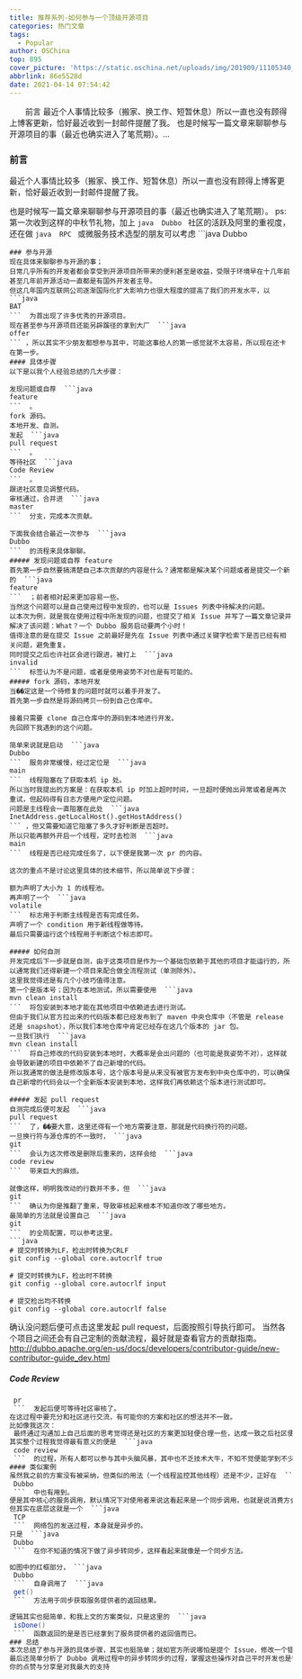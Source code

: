 ```yaml
---
title: 推荐系列-如何参与一个顶级开源项目
categories: 热门文章
tags:
  - Popular
author: OSChina
top: 895
cover_picture: 'https://static.oschina.net/uploads/img/201909/11105340_OX2Q.jpg'
abbrlink: 86e5528d
date: 2021-04-14 07:54:42
---
```


&emsp;&emsp;前言 最近个人事情比较多（搬家、换工作、短暂休息）所以一直也没有顾得上博客更新，恰好最近收到一封邮件提醒了我。 也是时候写一篇文章来聊聊参与开源项目的事（最近也确实进入了笔荒期）。...
<!-- more -->

                                                                                                                                                                                         
### 前言 
最近个人事情比较多（搬家、换工作、短暂休息）所以一直也没有顾得上博客更新，恰好最近收到一封邮件提醒了我。 
 
也是时候写一篇文章来聊聊参与开源项目的事（最近也确实进入了笔荒期）。 
ps:第一次收到这样的中秋节礼物，加上  ```java 
  Dubbo
  ```  社区的活跃及阿里的重视度，还在做  ```java 
  RPC
  ```  或微服务技术选型的朋友可以考虑  ```java 
  Dubbo
  ``` 。 
### 参与开源 
现在具体来聊聊参与开源的事； 
日常几乎所有的开发者都会享受到开源项目所带来的便利甚至是收益，受限于环境早在十几年前甚至几年前开源活动一直都是有国外开发者主导。 
但这几年国内互联网公司逐渐国际化扩大影响力也很大程度的提高了我们的开发水平，以  ```java 
  BAT
  ```  为首出现了许多优秀的开源项目。 
现在甚至参与开源项目还能另辟蹊径的拿到大厂  ```java 
  offer
  ``` ，所以其实不少朋友都想参与其中，可能这事给人的第一感觉就不太容易，所以现在还卡在第一步。 
#### 具体步骤 
以下是以我个人经验总结的几大步骤： 
 
 发现问题或自荐  ```java 
  feature
  ```  。 
 fork 源码。 
 本地开发、自测。 
 发起  ```java 
  pull request
  ```  。 
 等待社区  ```java 
  Code Review
  ```  。 
 跟进社区意见调整代码。 
 审核通过，合并进  ```java 
  master
  ```  分支，完成本次贡献。 
 
下面我会结合最近一次参与  ```java 
  Dubbo
  ```  的流程来具体聊聊。 
##### 发现问题或自荐 feature 
首先第一步自然要搞清楚自己本次贡献的内容是什么？通常都是解决某个问题或者是提交一个新的  ```java 
  feature
  ```  ；前者相对起来更加容易一些。 
当然这个问题可以是自己使用过程中发现的，也可以是 Issues 列表中待解决的问题。 
以本次为例，就是我在使用过程中所发现的问题，也提交了相关 Issue 并写了一篇文章记录并解决了该问题：What？一个 Dubbo 服务启动要两个小时！ 
值得注意的是在提交 Issue 之前最好是先在 Issue 列表中通过关键字检索下是否已经有相关问题，避免重复。 
同时提交之后也许社区会进行跟进，被打上  ```java 
  invalid
  ```  标签认为不是问题，或者是使用姿势不对也是有可能的。 
##### fork 源码，本地开发 
当��定这是一个待修复的问题时就可以着手开发了。 
首先第一步自然是将源码拷贝一份到自己仓库中。 
 
接着只需要 clone 自己仓库中的源码到本地进行开发。 
先回顾下我遇到的这个问题。 
 
简单来说就是启动  ```java 
  Dubbo
  ```  服务非常缓慢，经过定位是  ```java 
  main
  ```  线程阻塞在了获取本机 ip 处。 
所以当时我提出的方案是：在获取本机 ip 时加上超时时间，一旦超时便抛出异常或者是再次重试，但起码得有日志方便用户定位问题。 
问题是主线程会一直阻塞在此处  ```java 
  InetAddress.getLocalHost().getHostAddress()
  ``` ，但又需要知道它阻塞了多久才好判断是否超时。 
所以只能再额外开启一个线程，定时去检测  ```java 
  main
  ```  线程是否已经完成任务了，以下便是我第一次 pr 的内容。 
  
这次的重点不是讨论这里具体的技术细节，所以简单说下步骤： 
 
 额为声明了大小为 1 的线程池。 
 再声明了一个  ```java 
  volatile
  ```  标志用于判断主线程是否有完成任务。 
 声明了一个 condition 用于新线程做等待。 
 最后只需要运行这个线程用于判断这个标志即可。 
 
##### 如何自测 
开发完成后下一步就是自测，由于这类项目是作为一个基础包依赖于其他的项目才能运行的，所以通常我们还得新建一个项目来配合做全流程测试（单测除外）。 
这里我觉得还是有几个小技巧值得注意。 
第一个是版本号；因为在本地测试，所以需要使用  ```java 
  mvn clean install
  ```  将包安装到本地才能在其他项目中依赖进去进行测试。 
但由于我们从官方拉出来的代码版本都已经发布到了 maven 中央仓库中（不管是 release 还是 snapshot），所以我们本地仓库中肯定已经存在这几个版本的 jar 包。 
一旦我们执行  ```java 
  mvn clean install
  ```  将自己修改的代码安装到本地时，大概率是会出问题的（也可能是我姿势不对），这样就会导致新建的项目中依赖不了自己新增的代码。 
所以我通常的做法是修改版本号，这个版本号是从来没有被官方发布到中央仓库中的，可以确保自己新增的代码会以一个全新版本安装到本地，这样我们再依赖这个版本进行测试即可。 
 
##### 发起 pull request 
自测完成后便可发起  ```java 
  pull request
  ```  了，��要大意，这里还得有一个地方需要注意，那就是代码换行符的问题。 
一旦换行符与源仓库的不一致时， ```java 
  git
  ```  会认为这次修改是删除后重来的，这样会给  ```java 
  code review
  ```  带来巨大的麻烦。 
 
就像这样，明明我改动的行数并不多，但  ```java 
  git
  ```  确认为你是推翻了重来，导致审核起来根本不知道你改了哪些地方。 
最简单的方法就是设置自己  ```java 
  git
  ```  的全局配置，可以参考这里。 
 ```java 
  # 提交时转换为LF，检出时转换为CRLF
git config --global core.autocrlf true

# 提交时转换为LF，检出时不转换
git config --global core.autocrlf input

# 提交检出均不转换
git config --global core.autocrlf false

  ```  
 
确认没问题后便可点击这里发起 pull request，后面按照引导执行即可。 
当然各个项目之间还会有自己定制的贡献流程，最好就是查看官方的贡献指南。 
http://dubbo.apache.org/en-us/docs/developers/contributor-guide/new-contributor-guide_dev.html 
##### Code Review 
 ```java 
  pr
  ```  发起后便可等待社区审核了。 
在这过程中要充分和社区进行交流，有可能你的方案和社区的想法并不一致。 
比如像我这次： 
  最终通过沟通加上自己后面的思考觉得还是社区的方案更加轻便合理一些，达成一致之后社区便将这次 pr 合并进 master 中。 
其实整个过程我觉得最有意义的便是  ```java 
  code review
  ```  的过程，所有人都可以参与其中头脑风暴，其中也不乏技术大牛，不知不觉便能学到不少东西。 
#### 类似案例 
虽然我之前的方案没有被采纳，但类似的用法（一个线程监控其他线程）还是不少，正好在  ```java 
  Dubbo
  ```  中也有用到。 
便是其中核心的服务调用，默认情况下对使用者来说这看起来是一个同步调用，也就是说消费方会等待 RPC 执行完毕后才会执行后续逻辑。 
但其实在底层这就是一个  ```java 
  TCP
  ```  网络包的发送过程，本身就是异步的。 
只是  ```java 
  Dubbo
  ```  在你不知道的情况下做了异步转同步，这样看起来就像是一个同步方法。 
 
如图中的红框部分， ```java 
  Dubbo
  ```  自身调用了  ```java 
  get()
  ```  方法用于同步获取服务提供者的返回结果。 
 
逻辑其实也挺简单，和我上文的方案类似，只是这里的  ```java 
  isDone()
  ```  函数返回的是是否已经拿到了服务提供者的返回值而已。 
### 总结 
本次总结了参与开源的具体步骤，其实也挺简单；就如官方所说哪怕是提个 Issue，修改一个错别字都算是参与，所以不要想的太难。 
最后还简单分析了 Dubbo 调用过程中的异步转同步的过程，掌握这些操作对自己平时开发也是很有帮助的。 
你的点赞与分享是对我最大的支持
                                        